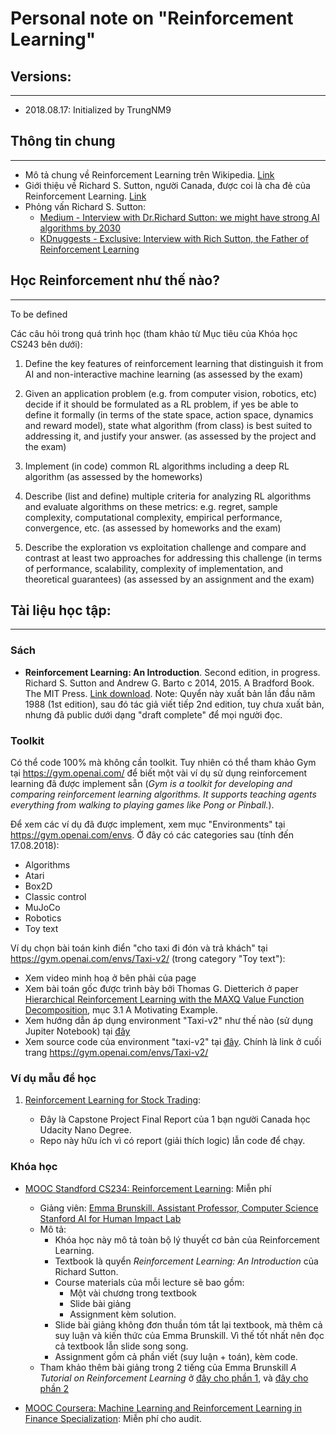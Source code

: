 # Personal note on "Reinforcement Learning"

## Versions:
---
- 2018.08.17: Initialized by TrungNM9

## Thông tin chung
---
- Mô tả chung về Reinforcement Learning trên Wikipedia. [Link](https://en.wikipedia.org/wiki/Reinforcement_learning)
- Giới thiệu về Richard S. Sutton, người Canada, được coi là cha đẻ của Reinforcement Learning. [Link](https://en.wikipedia.org/wiki/Richard_S._Sutton)
- Phỏng vấn Richard S. Sutton:
    - [Medium - Interview with Dr.Richard Sutton: we might have strong AI algorithms by 2030](https://medium.com/syncedreview/interview-with-dr-richard-sutton-we-might-have-strong-ai-algorithms-by-2030-a1052332d878)
    - [KDnuggests - Exclusive: Interview with Rich Sutton, the Father of Reinforcement Learning](https://www.kdnuggets.com/2017/12/interview-rich-sutton-reinforcement-learning.html)

## Học Reinforcement như thế nào?
---
To be defined

Các câu hỏi trong quá trình học (tham khảo từ Mục tiêu của Khóa học CS243 bên dưới):
1. Define the key features of reinforcement learning that distinguish it from AI and non-interactive machine learning (as assessed by the exam)

2. Given an application problem (e.g. from computer vision, robotics, etc) decide if it should be formulated as a RL problem, if yes be able to define it formally (in terms of the state space, action space, dynamics and reward model), state what algorithm (from class) is best suited to addressing it, and justify your answer. (as assessed by the project and the exam)

3. Implement (in code) common RL algorithms including a deep RL algorithm (as
assessed by the homeworks)

4. Describe (list and define) multiple criteria for analyzing RL algorithms and evaluate algorithms on these metrics: e.g. regret, sample complexity, computational complexity, empirical performance, convergence, etc. (as assessed by homeworks and the exam)

5. Describe the exploration vs exploitation challenge and compare and contrast at least two approaches for addressing this challenge (in terms of performance,
scalability, complexity of implementation, and theoretical guarantees) (as assessed by an assignment and the exam)

## Tài liệu học tập:
---

### Sách
- **Reinforcement Learning: An Introduction**. Second edition, in progress. Richard S. Sutton and Andrew G. Barto c 2014, 2015. A Bradford Book. The MIT Press. [Link download](https://web.stanford.edu/class/psych209/Readings/SuttonBartoIPRLBook2ndEd.pdf). Note: Quyển này xuất bản lần đầu năm 1988 (1st edition), sau đó tác giả viết tiếp 2nd edition, tuy chưa xuất bản, nhưng đã public dưới dạng "draft complete" để mọi người đọc. 

### Toolkit 

Có thể code 100% mà không cần toolkit. Tuy nhiên có thể tham khảo Gym tại https://gym.openai.com/ để biết một vài ví dụ sử dụng reinforcement learning đã được implement sẵn (*Gym is a toolkit for developing and comparing reinforcement learning algorithms. It supports teaching agents everything from walking to playing games like Pong or Pinball.*).

Để xem các ví dụ đã được implement, xem mục "Environments" tại https://gym.openai.com/envs. Ở đây có các categories sau (tính đến 17.08.2018):
- Algorithms
- Atari
- Box2D
- Classic control
- MuJoCo
- Robotics
- Toy text

Ví dụ chọn bài toán kinh điển "cho taxi đi đón và trả khách" tại https://gym.openai.com/envs/Taxi-v2/ (trong category "Toy text"):
- Xem video minh hoạ ở bên phải của page
- Xem bài toán gốc được trình bày bởi Thomas G. Dietterich ở paper [Hierarchical Reinforcement Learning with the MAXQ Value Function Decomposition](https://www.jair.org/index.php/jair/article/view/10266), mục 3.1 A Motivating Example. 
- Xem hướng dẫn áp dụng environment "Taxi-v2" như thế nào (sử dụng Jupiter Notebook) tại [đây](https://www.oreilly.com/learning/introduction-to-reinforcement-learning-and-openai-gym)
- Xem source code của environment "taxi-v2" tại [đây](https://github.com/openai/gym/blob/master/gym/envs/toy_text/taxi.py). Chính là link ở cuối trang https://gym.openai.com/envs/Taxi-v2/

### Ví dụ mẫu để học

1. [Reinforcement Learning for Stock Trading](https://github.com/kaixids/Reinforcement-Learning-for-Stock-Trading):

    - Đây là Capstone Project Final Report của 1 bạn người Canada học Udacity Nano Degree.
    - Repo này hữu ích vì có report (giải thích logic) lẫn code để chạy.  


### Khóa học
- [MOOC Standford CS234: Reinforcement Learning](http://web.stanford.edu/class/cs234/index.html): Miễn phí
    - Giảng viên: [Emma Brunskill. Assistant Professor, Computer Science Stanford AI for Human Impact Lab](https://cs.stanford.edu/people/ebrun/)
    - Mô tả: 
        - Khóa học này mô tả toàn bộ lý thuyết cơ bản của Reinforcement Learning. 
        - Textbook là quyển *Reinforcement Learning: An Introduction* của Richard Sutton. 
        - Course materials của mỗi lecture sẽ bao gồm:
            - Một vài chương trong textbook
            - Slide bài giảng
            - Assignment kèm solution. 
        - Slide bài giảng không đơn thuần tóm tắt lại textbook, mà thêm cả suy luận và kiến thức của Emma Brunskill. Vì thế tốt nhất nên đọc cả textbook lẫn slide song song.
        - Assignment gồm cả phần viết (suy luận + toán), kèm code.
    - Tham khảo thêm bài giảng trong 2 tiếng của Emma Brunskill *A Tutorial on Reinforcement Learning* ở [đây cho phần 1](https://simons.berkeley.edu/talks/emma-brunskill-01-24-2017-1), và [đây cho phần 2](https://www.youtube.com/watch?v=8hK0NnG_DhY)    
    
- [MOOC Coursera: Machine Learning and Reinforcement Learning in Finance Specialization](https://www.coursera.org/specializations/machine-learning-reinforcement-finance): Miễn phí cho audit. 